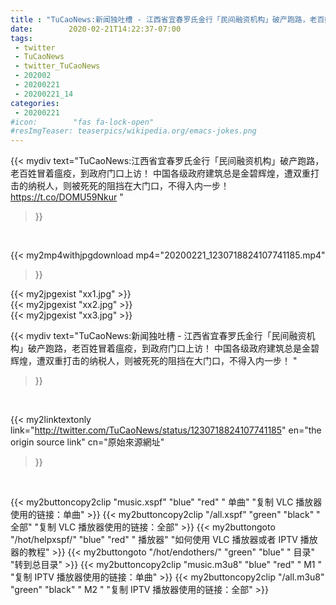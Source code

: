 ```yaml
---
title : "TuCaoNews:新闻独吐槽 - 江西省宜春罗氏金行「民间融资机构」破产跑路，老百姓冒着瘟疫，到政府门口上访！  中国各级政府建筑总是金碧辉煌，遭双重打击的纳税人，则被死死的阻挡在大门口，不得入内一步！ "
date:        2020-02-21T14:22:37-07:00
tags:
 - twitter
 - TuCaoNews
 - twitter_TuCaoNews
 - 202002
 - 20200221
 - 20200221_14
categories:
 - 20200221
#icon:        "fas fa-lock-open"
#resImgTeaser: teaserpics/wikipedia.org/emacs-jokes.png
---
```


{{< mydiv text="TuCaoNews:江西省宜春罗氏金行「民间融资机构」破产跑路，老百姓冒着瘟疫，到政府门口上访！  中国各级政府建筑总是金碧辉煌，遭双重打击的纳税人，则被死死的阻挡在大门口，不得入内一步！   https://t.co/DOMU59Nkur "
>}}
<br>


{{< my2mp4withjpgdownload mp4="20200221_1230718824107741185.mp4"
>}}

{{< my2jpgexist "xx1.jpg" >}}<br>
{{< my2jpgexist "xx2.jpg" >}}<br>
{{< my2jpgexist "xx3.jpg" >}}<br>



{{< mydiv text="TuCaoNews:新闻独吐槽 - 江西省宜春罗氏金行「民间融资机构」破产跑路，老百姓冒着瘟疫，到政府门口上访！  中国各级政府建筑总是金碧辉煌，遭双重打击的纳税人，则被死死的阻挡在大门口，不得入内一步！ "
>}}
<br>

{{< my2linktextonly link="http://twitter.com/TuCaoNews/status/1230718824107741185"
en="the origin source link" cn="原始來源網址"
>}}


<br>

{{< my2buttoncopy2clip "music.xspf"        "blue"   "red"    " 单曲"  "复制 VLC 播放器使用的链接：单曲" >}} {{< my2buttoncopy2clip "/all.xspf"         "green"  "black"  " 全部"  "复制 VLC 播放器使用的链接：全部" >}} {{< my2buttongoto      "/hot/helpxspf/"    "blue"   "red"    " 播放器" "如何使用 VLC 播放器或者 IPTV 播放器的教程" >}} {{< my2buttongoto      "/hot/endothers/"   "green"  "blue"   " 目录"   "转到总目录" >}} {{< my2buttoncopy2clip "music.m3u8"        "blue"   "red"    " M1 "    "复制 IPTV 播放器使用的链接：单曲" >}} {{< my2buttoncopy2clip "/all.m3u8"         "green"  "black"  " M2 "    "复制 IPTV 播放器使用的链接：全部" >}} 
